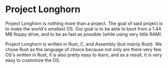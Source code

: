 # Project Longhorn
Project Longhorn is nothing more than a project. The goal of said project is to make the world's smallest OS. Our goal is to be able to boot from a 1.44 MB floppy drive, and to be as fast as possible (while using very little RAM).

Project Longhorn is written in Rust, C, and Assembly (but mainly Rust). We chose Rust as the language of choice because not only are there very few OS's written in Rust, it is also pretty easy to learn, and as a result, it is very easy to customize the OS. 

